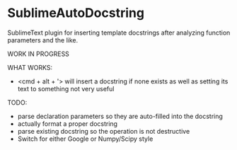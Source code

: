 SublimeAutoDocstring
====================

SublimeText plugin for inserting template docstrings after analyzing
function parameters and the like.

WORK IN PROGRESS

WHAT WORKS:
  - <cmd + alt + '> will insert a docstring if none exists as well as
    setting its text to something not very useful

TODO:
  - parse declaration parameters so they are auto-filled into the docstring
  - actually format a proper docstring
  - parse existing docstring so the operation is not destructive
  - Switch for either Google or Numpy/Scipy style
